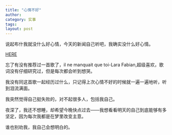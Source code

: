 ```yaml
---
title: "心情不好"
author:
category: 实事
tags: 
layout: post
---
```

说起布什我就没什么好心情，今天的新闻自己听吧，我确实没什么好心情。

<a href="http://www.francaisblog.com.cn/node/531">HERE</a>

忘了有没有推荐过一首歌了，il ne manquait que toi-Lara Fabian,超级喜欢，歌词没有仔细研究过，但是每次都会听到想哭。

我没有同这首歌一起经历过什么，只记得上次心情不好的时候就一遍一遍地听，听到泪流满面。

我突然觉得自己挺失败的，对不起很多人，包括我自己。

夜深了，我还不想睡，却希望今晚快点过去——我想看看明天的自己到底能够有多坚定，因为每次我都是在梦里改变主意。

谁也别劝我，我自己会想明白的。

